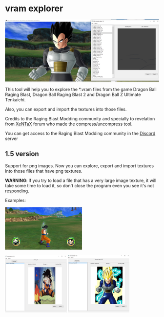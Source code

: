 # vram explorer

![vram explorer image](images/main_image.png)

This tool will help you to explore the \*.vram files from the game Dragon Ball Raging Blast, Dragon Ball Raging Blast 2 and Dragon Ball Z Ultimate Tenkaichi. 

Also, you can export and import the textures into those files.

Credits to the Raging Blast Modding community and specially to revelation from [XeNTaX](https://forum.xentax.com) forum who made the compress/uncompress tool.

You can get access to the Raging Blast Modding community in the [Discord](https://discord.gg/tBmcwkGUE6) server

## 1.5 version

Support for png images. Now you can explore, export and import textures into those files that have png textures.

<strong>WARNING</strong>: If you try to load a file that has a very large image texture, it will take some time to load it, so don't close the program even you see it's not responding.

Examples:

<img src="images/hud_mod.jpg" alt="1.5 Main feature" width="50%">

<p float="left">
  <img src="images/museum_picture.jpg" width="40%" />
  <img src="images/versus_image.jpg" width="40%" /> 
</p>
